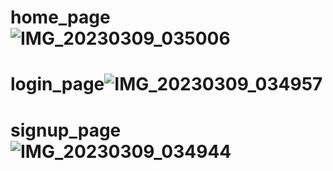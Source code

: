 # home_page![IMG_20230309_035006](https://user-images.githubusercontent.com/99143468/223864588-47d42828-c917-4e24-9478-0521aba2c0e0.jpg)
# login_page![IMG_20230309_034957](https://user-images.githubusercontent.com/99143468/223864610-481591b7-3a6f-4585-9709-244539b13fb0.jpg)
# signup_page![IMG_20230309_034944](https://user-images.githubusercontent.com/99143468/223864620-725a0503-5d56-45b3-90cf-d03d6c698f0a.jpg)
